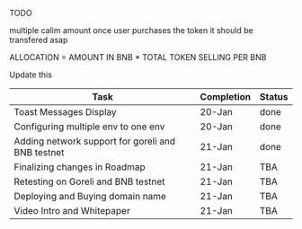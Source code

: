 TODO 

multiple calim amount
once user purchases the token it should be transfered asap

ALLOCATION = AMOUNT IN BNB * TOTAL TOKEN SELLING PER BNB

Update this

| Task                                              | Completion | Status |
| ------------------------------------------------- | ---------- | ------ |
| Toast Messages Display                            | 20-Jan     | done    |
| Configuring multiple env to one env               | 20-Jan     | done    |
| Adding network support for goreli and BNB testnet | 21-Jan     | done   |
| Finalizing changes in Roadmap                     | 21-Jan     | TBA    |
| Retesting on Goreli and BNB testnet               | 21-Jan     | TBA    |
| Deploying and Buying domain name                  | 21-Jan     | TBA    |
| Video Intro and Whitepaper                        | 21-Jan     | TBA    |


